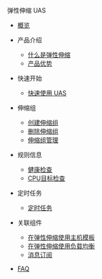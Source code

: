<div class="sidebar_title icon-product__uas" title="弹性伸缩 UAS">弹性伸缩 UAS</div>

- [概览](/uas/README.md)
- 产品介绍

  - [什么是弹性伸缩](/uas/introduction/concept.md)
  - [产品优势](/uas/guide/benefits.md)

- 快速开始

  - [快速使用 UAS](/uas/guide/quickstart.md)

- 伸缩组

  - [创建伸缩组](/uas/guide/createtask.md)
  - [删除伸缩组](/uas/guide/deletetask.md)
  - [伸缩组管理](/uas/guide/autoscaling.md)

- 规则信息

  - [健康检查](/uas/guide/health.md)
  - [CPU目标检查](/uas/guide/rule.md)

- 定时任务

    - [定时任务](/uas/guide/schedule.md)

- 关联组件

  - [在弹性伸缩使用主机模板](/uas/guide/createhost.md)
  - [在弹性伸缩使用负载均衡](/uas/guide/startrules.md)
  - [消息订阅](/uas/guide/message.md)

- [FAQ](/uas/faq.md)
